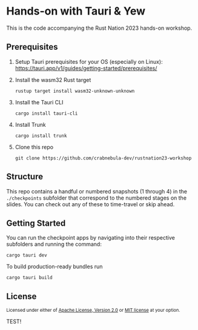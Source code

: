 # Hands-on with Tauri & Yew

This is the code accompanying the Rust Nation 2023 hands-on workshop. 

## Prerequisites

1. Setup Tauri prerequisites for your OS (especially on Linux): 
   https://tauri.app/v1/guides/getting-started/prerequisites/

2. Install the wasm32 Rust target

    ```
    rustup target install wasm32-unknown-unknown
    ```

3. Install the Tauri CLI

    ```
    cargo install tauri-cli
    ```

4. Install Trunk

    ```
    cargo install trunk
    ```

5. Clone this repo

    ```
    git clone https://github.com/crabnebula-dev/rustnation23-workshop
    ```

## Structure

This repo contains a handful or numbered snapshots (1 through 4) in the `./checkpoints` subfolder that correspond to the numbered stages on the slides. You can check out any of these to time-travel or skip ahead. 

## Getting Started

You can run the checkpoint apps by navigating into their respective subfolders and running the command:

```
cargo tauri dev
```

To build production-ready bundles run

```
cargo tauri build
```

## License

<sup>
Licensed under either of <a href="LICENSE-APACHE">Apache License, Version
2.0</a> or <a href="LICENSE-MIT">MIT license</a> at your option.
</sup>

TEST!

